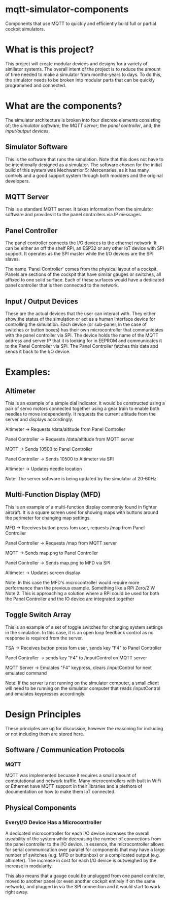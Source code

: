 # mqtt-simulator-components
Components that use MQTT to quickly and efficiently build full or partial cockpit simulators.

# What is this project?
This project will create modular devices and designs for a variety of similator systems. The overall intent of the project is to reduce the amount of time needed to make a simulator from months-years to days. To do this, the simulator needs to be broken into modular parts that can be quickly programmed and connected.

# What are the components?
The simulator architecture is broken into four discrete elements consisting of; the *simulator software*; the *MQTT server*; the *panel controller*, and; the *input/output devices*.

## Simulator Software
This is the software that runs the simulation. Note that this does not have to be intentionally designed as a simulator. The software chosen for the initial build of this system was Mechwarrior 5: Mercenaries, as it has many controls and a good support system through both modders and the original developers.

## MQTT Server
This is a standard MQTT server. It takes information from the simulator software and provides it to the panel controllers via IP messages.

## Panel Controller
The panel controller connects the I/O devices to the ethernet network. It can be either an off the shelf RPi, an ESP32 or any other IoT device with SPI support. It operates as the SPI master while the I/O devices are the SPI slaves.

The name 'Panel Controller' comes from the physical layout of a cockpit. Panels are sections of the cockpit that have similar gauges or switches, all affixed to one solid surface. Each of these surfaces would have a dedicated panel controller that is then connected to the network.

## Input / Output Devices
These are the actual devices that the user can interact with. They either show the status of the simulation or act as a human interface device for controlling the simulation. Each device (or sub-panel, in the case of switches or button boxes) has their own microcontroller that communicates with the panel controller via SPI. The device holds the name of the MQTT address and server IP that it is looking for in EEPROM and communicates it to the Panel Controller via SPI. The Panel Controller fetches this data and sends it back to the I/O device.

# Examples:
## Altimeter
This is an example of a simple dial indicator. It would be constructed using a pair of servo motors connected together using a gear train to enable both needles to move independently. It requests the current altitude from the server and displays accordingly.

Altimeter -> Requests /data/altitude from Panel Controller

Panel Controller -> Requests /data/altitude from MQTT server

MQTT -> Sends 10500 to Panel Controller

Panel Controller -> Sends 10500 to Altimeter via SPI

Altimeter -> Updates needle location


Note: The server software is being updated by the simulator at 20-60Hz

## Multi-Function Display (MFD)
This is an example of a multi-function display commonly found in fighter aircraft. It is a square screen used for showing maps with buttons around the perimeter for changing map settings.

MFD -> Receives button press fom user, requests /map from Panel Controller

Panel Controller -> Requests /map from MQTT server

MQTT -> Sends map.png to Panel Controller

Panel Controller -> Sends map.png to MFD via SPI

Altimeter -> Updates screen display


Note: In this case the MFD's microcontroller would require more performance than the previous example. Something like a RPi Zero/2 W
Note 2: This is approaching a solution where a RPi could be used for both the Panel Controller and the IO device are integrated together

## Toggle Switch Array
This is an example of a set of toggle switches for changing system settings in the simulation. In this case, it is an open loop feedback control as no response is required from the server.

TSA -> Receives button press fom user, sends key "F4" to Panel Controller

Panel Controller -> sends key "F4" to /inputControl on MQTT server

MQTT Server -> Emulates "F4" keypress, clears /inputControl for next emulated command



Note: If the server is not running on the simulator computer, a small client will need to be running on the simulator computer that reads /inputControl and emulates keypresses accordingly.

# Design Principles

These principles are up for discussion, however the reasoning for including or not including them are stored here.

## Software / Communication Protocols

### MQTT
MQTT was implemented becuase it requires a small amount of computational and network traffic. Many microcontrollers with built in WiFi or Ethernet have MQTT support in their libraries and a plethora of documentation on how to make them IoT connected.

## Physical Components

### EveryI/O Device Has a Microcontroller
A dedicated microcontroller for each I/O device increases the overall useability of the system while decreasing the number of connections from the panel controller to the I/O device. In essence, the microcontroller allows for serial communication over parallel for components that may have a large number of switches (e.g. MFD or buttonbox) or a complicated output (e.g. altimeter). The increase in cost for each I/O device is outweighed by the increase in modularity. 

This also means that a gauge could be unplugged from one panel controller, moved to another panel (or even another cockpit entirely if on the same network), and plugged in via the SPI connection and it would start to work right away.


## 
